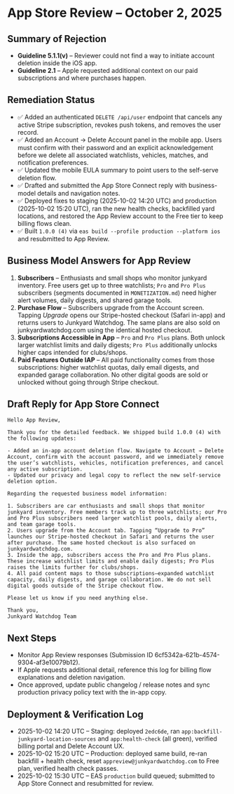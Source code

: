 <!-- build-log
{
  "slug": "app-store-review-2025-10-02",
  "logged_at": "2025-10-02T15:30:00Z",
  "phase": "Launch",
  "category": "release",
  "project": "junkyard-watchdog",
  "title": "Account deletion remediation resubmitted to App Review",
  "description": "Added a self-serve account deletion flow, refreshed mobile legal copy, and resubmitted iOS build 1.0.0 (4) with the required business-model answers.",
  "agent_contribution": "Agents implemented the authenticated deletion endpoint, the mobile delete-account UI, and drafted the App Review business-model response.",
  "review_notes": "Verified staging and production deploys, reset the review account to Free, and queued the 1.0.0 (4) submission under ID 6cf5342a-621b-4574-9304-af3e10079b12.",
  "public_visibility": true
}
-->

# App Store Review – October 2, 2025

## Summary of Rejection
- **Guideline 5.1.1(v)** – Reviewer could not find a way to initiate account deletion inside the iOS app.
- **Guideline 2.1** – Apple requested additional context on our paid subscriptions and where purchases happen.

## Remediation Status
- ✅ Added an authenticated `DELETE /api/user` endpoint that cancels any active Stripe subscription, revokes push tokens, and removes the user record.
- ✅ Added an Account → Delete Account panel in the mobile app. Users must confirm with their password and an explicit acknowledgement before we delete all associated watchlists, vehicles, matches, and notification preferences.
- ✅ Updated the mobile EULA summary to point users to the self-serve deletion flow.
- ✅ Drafted and submitted the App Store Connect reply with business-model details and navigation notes.
- ✅ Deployed fixes to staging (2025-10-02 14:20 UTC) and production (2025-10-02 15:20 UTC), ran the new health checks, backfilled yard locations, and restored the App Review account to the Free tier to keep billing flows clean.
- ✅ Built `1.0.0 (4)` via `eas build --profile production --platform ios` and resubmitted to App Review.

## Business Model Answers for App Review
1. **Subscribers** – Enthusiasts and small shops who monitor junkyard inventory. Free users get up to three watchlists; `Pro` and `Pro Plus` subscribers (segments documented in `MONETIZATION.md`) need higher alert volumes, daily digests, and shared garage tools.
2. **Purchase Flow** – Subscribers upgrade from the Account screen. Tapping *Upgrade* opens our Stripe-hosted checkout (Safari in-app) and returns users to Junkyard Watchdog. The same plans are also sold on junkyardwatchdog.com using the identical hosted checkout.
3. **Subscriptions Accessible in App** – `Pro` and `Pro Plus` plans. Both unlock larger watchlist limits and daily digests; `Pro Plus` additionally unlocks higher caps intended for clubs/shops.
4. **Paid Features Outside IAP** – All paid functionality comes from those subscriptions: higher watchlist quotas, daily email digests, and expanded garage collaboration. No other digital goods are sold or unlocked without going through Stripe checkout.

## Draft Reply for App Store Connect
```
Hello App Review,

Thank you for the detailed feedback. We shipped build 1.0.0 (4) with the following updates:

- Added an in-app account deletion flow. Navigate to Account → Delete Account, confirm with the account password, and we immediately remove the user’s watchlists, vehicles, notification preferences, and cancel any active subscription.
- Updated our privacy and legal copy to reflect the new self-service deletion option.

Regarding the requested business model information:

1. Subscribers are car enthusiasts and small shops that monitor junkyard inventory. Free members track up to three watchlists; our Pro and Pro Plus subscribers need larger watchlist pools, daily alerts, and team garage tools.
2. Users upgrade from the Account tab. Tapping “Upgrade to Pro” launches our Stripe-hosted checkout in Safari and returns the user after purchase. The same hosted checkout is also surfaced on junkyardwatchdog.com.
3. Inside the app, subscribers access the Pro and Pro Plus plans. These increase watchlist limits and enable daily digests; Pro Plus raises the limits further for clubs/shops.
4. All paid content maps to those subscriptions—expanded watchlist capacity, daily digests, and garage collaboration. We do not sell digital goods outside of the Stripe checkout flow.

Please let us know if you need anything else.

Thank you,
Junkyard Watchdog Team
```

## Next Steps
- Monitor App Review responses (Submission ID 6cf5342a-621b-4574-9304-af3e10079b12).
- If Apple requests additional detail, reference this log for billing flow explanations and deletion navigation.
- Once approved, update public changelog / release notes and sync production privacy policy text with the in-app copy.

## Deployment & Verification Log
- 2025-10-02 14:20 UTC – Staging: deployed `2edc6de`, ran `app:backfill-junkyard-location-sources` and `app:health-check` (all green), verified billing portal and Delete Account UX.
- 2025-10-02 15:20 UTC – Production: deployed same build, re-ran backfill + health check, reset `appreview@junkyardwatchdog.com` to Free plan, verified health check passes.
- 2025-10-02 15:30 UTC – EAS `production` build queued; submitted to App Store Connect and resubmitted for review.
